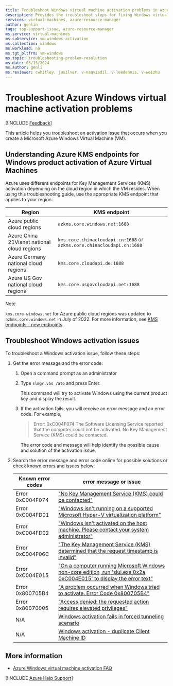 ```yaml
---
title: Troubleshoot Windows virtual machine activation problems in Azure
description: Provides the troubleshoot steps for fixing Windows virtual machine activation problems in Azure
services: virtual-machines, azure-resource-manager
author: genlin
tags: top-support-issue, azure-resource-manager
ms.service: virtual-machines
ms.subservice: vm-windows-activation
ms.collection: windows
ms.workload: na
ms.tgt_pltfrm: vm-windows
ms.topic: troubleshooting-problem-resolution
ms.date: 03/13/2024
ms.author: genli
ms.reviewer: cwhitley, jusilver, v-naqviadil, v-leedennis, v-weizhu
---
```

# Troubleshoot Azure Windows virtual machine activation problems

[!INCLUDE [Feedback](../../includes/feedback.md)]

This article helps you troubleshoot an activation issue that occurs when you create a Microsoft Azure Windows Virtual Machine (VM).

## Understanding Azure KMS endpoints for Windows product activation of Azure Virtual Machines

Azure uses different endpoints for Key Management Services (KMS) activation depending on the cloud region in which the VM resides. When using this troubleshooting guide, use the appropriate KMS endpoint that applies to your region.

| Region | KMS endpoint |
|--|--|
| Azure public cloud regions | `azkms.core.windows.net:1688` |
| Azure China 21Vianet national cloud regions | `kms.core.chinacloudapi.cn:1688` or `azkms.core.chinacloudapi.cn:1688` |
| Azure Germany national cloud regions | `kms.core.cloudapi.de:1688` |
| Azure US Gov national cloud regions | `kms.core.usgovcloudapi.net:1688` |

> [!NOTE]
> `kms.core.windows.net` for Azure public cloud regions was updated to `azkms.core.windows.net` in July of 2022. For more information, see [KMS endpoints - new endpoints](windows-activation-stopped-working.md).

## Troubleshoot Windows activation issues

To troubleshoot a Windows activation issue, follow these steps:

1. Get the error message and the error code:

    1. Open a command prompt as an administrator
    2. Type `slmgr.vbs /ato` and press Enter.
        
        This command will try to activate Windows using the current product key and display the result.

    3. If the activation fails, you will receive an error message and an error code. For example,

       > Error: 0xC004F074 The Software Licensing Service reported that the computer could not be activated. No Key Management Service (KMS) could be contacted.
    
       The error code and message will help identify the possible cause and solution of the activation issue.

2. Search the error message and error code online for possible solutions or check known errors and issues below:

    |Known error codes|error message or issue|
    |---|---|
    |Error 0xC004F074|["No Key Management Service (KMS) could be contacted"](windows-vm-activation-error-0xc004f074.md)|
    |Error 0xC004FD01|["Windows isn't running on a supported Microsoft Hyper-V virtualization platform"](windows-vm-activation-error-0xc004fd01-0xc004fd02.md)|
    |Error 0xC004FD02|["Windows isn't activated on the host machine. Please contact your system administrator"](windows-vm-activation-error-0xc004fd01-0xc004fd02.md)|
    |Error 0xC004F06C|["The Key Management Service (KMS) determined that the request timestamp is invalid"](../../windows-server/licensing-and-activation/error-0xc004f06c-activate-windows.md)|
    |Error 0xC004E015|["On a computer running Microsoft Windows non-core edition, run 'slui.exe 0x2a 0xC004E015' to display the error text"](../../windows-server/installing-updates-features-roles/error-0xc004e015-sl-e-eul-consumption-failed-activate-windows.md)|
    |Error 0x800705B4|["A problem occurred when Windows tried to activate. Error Code 0x800705B4"](windows-vm-activation-error-0x800705b4.md)|
    |Error 0x80070005|["Access denied: the requested action requires elevated privileges"](../../windows-server/installing-updates-features-roles/error-0x80070005-access-denied.md)|
    |N/A|[Windows activation fails in forced tunneling scenario](custom-routes-enable-kms-activation.md)|
    |N/A|[Windows activation - duplicate Client Machine ID](windows-activation-duplicate-client-machine-id.md)|

## More information

- [Azure Windows virtual machine activation FAQ](./windows-virtual-machine-activation-faq.yml)

[!INCLUDE [Azure Help Support](../../includes/azure-help-support.md)]
